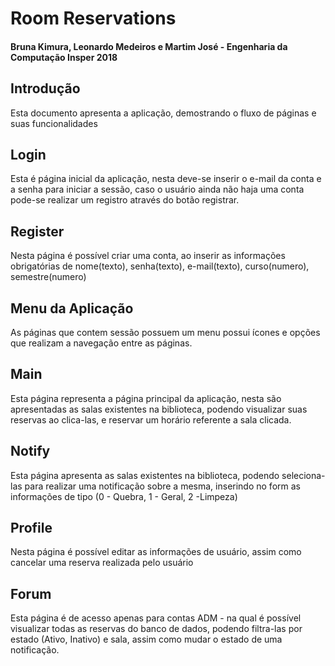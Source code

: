 # Room Reservations
#### Bruna Kimura, Leonardo Medeiros e Martim José - Engenharia da Computação Insper 2018

## Introdução
Esta documento apresenta a aplicação, demostrando o fluxo de páginas e suas funcionalidades 

## Login
Esta é página inicial da aplicação, nesta deve-se inserir o e-mail da conta e a senha para iniciar a sessão, caso o usuário ainda não haja uma conta pode-se realizar um registro através do botão registrar. 

## Register
Nesta página é possível criar uma conta, ao inserir as informações obrigatórias de nome(texto), senha(texto), e-mail(texto), curso(numero), semestre(numero)

## Menu da Aplicação
As páginas que contem sessão possuem um menu possui ícones e opções que realizam a navegação entre as páginas.

## Main
Esta página representa a página principal da aplicação, nesta são apresentadas as salas existentes na biblioteca, podendo visualizar suas reservas ao clica-las, e reservar um horário referente a sala clicada.
    
## Notify
Esta página apresenta as salas existentes na biblioteca, podendo seleciona-las para realizar uma notificação sobre a mesma, inserindo no form as informações de tipo (0 - Quebra, 1 - Geral, 2 -Limpeza)

## Profile
Nesta página é possível editar as informações de usuário, assim como cancelar uma reserva realizada pelo usuário

## Forum
Esta página é de acesso apenas para contas ADM - na qual é possível visualizar todas as reservas do banco de dados, podendo filtra-las por estado (Ativo, Inativo) e sala, assim como mudar o estado de uma notificação.
